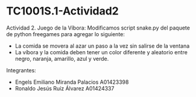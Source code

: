 # TC1001S.1-Actividad2
Actividad 2. Juego de la Víbora: Modificamos script snake.py del paquete de python freegames para agregar lo siguiente:
- La comida se movera al azar un paso a la vez sin salirse de la ventana
- La víbora y la comida deben tener un color diferente y aleatorio entre negro, naranja, amarillo, azul y verde.

Integrantes:
- Engels Emiliano Miranda Palacios A01423398
- Ronaldo Jesús Ruíz Álvarez A01424337
